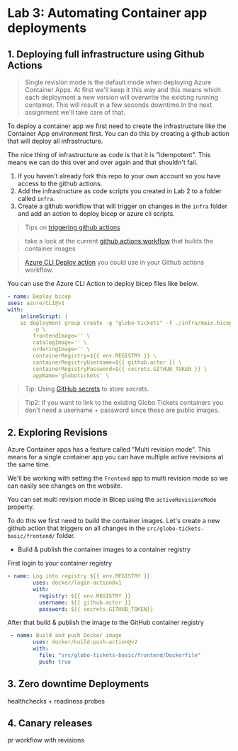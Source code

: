 # Lab 3: Automating Container app deployments

## 1. Deploying full infrastructure using Github Actions

> Single revision mode is the default mode when deploying Azure Container Apps. At first we'll keep it this way and this means which each deployment a new version will overwrite the existing running container. This will result in a few seconds downtime.In the next assignment we'll take care of that.

To deploy a container app we first need to create the infrastructure like the Container App environment first. You can do this by creating a github action that will deploy all infrastructure.

The nice thing of infrastructure as code is that it is "idempotent". This means we can do this over and over again and that shouldn't fail.

1.  If you haven't already fork this repo to your own account so you have access to the github actions.
2. Add the infrastructure as code scripts you created in Lab 2 to a folder called `infra`.
2. Create a github workflow that will trigger on changes in the `infra` folder and add an action to deploy bicep or azure cli scripts.

> Tips on [triggering github actions](https://docs.github.com/en/actions/using-workflows/events-that-trigger-workflows)

> take a look at the current [github actions workflow](https://github.com/XpiritBV/azure-container-apps-workshop/blob/main/.github/workflows/build-containers.yml) that builds the container images

> [Azure CLI Deploy action](https://github.com/marketplace/actions/azure-cli-action) you could use in your Github actions workflow.

You can use the Azure CLI Action to deploy bicep files like below.

```yaml
- name: Deploy bicep
uses: azure/CLI@v1
with:
    inlineScript: |
    az deployment group create -g "globo-tickets" -f ./infra/main.bicep \
        -p \
        frontendImage='' \
        catalogImage='' \
        orderingImage='' \
        containerRegistry=${{ env.REGISTRY }} \
        containerRegistryUsername=${{ github.actor }} \
        containerRegistryPassword=${{ secrets.GITHUB_TOKEN }} \
        appName='globotickets' \
```

> Tip: Using [GitHub secrets](https://docs.github.com/en/actions/security-guides/encrypted-secrets) to store secrets.

> Tip2: If you want to link to the existing Globo Tickets containers you don't need a username + password since these are public images.

## 2. Exploring Revisions
Azure Container apps has a feature called "Multi revision mode". This means for a single container app you can have multiple active revisions at the same time. 

We'll be working with setting the `Frontend` app to multi revision mode so we can easily see changes on the website.

You can set multi revision mode in Bicep using the `activeRevisionsMode` property.

To do this we first need to build the container images. Let's create a new github action that triggers on all changes in the `src/globo-tickets-basic/frontend/` folder.

- Build & publish the container images to a container registry

First login to your container registry
```yaml
- name: Log into registry ${{ env.REGISTRY }}
        uses: docker/login-action@v1
        with:
          registry: ${{ env.REGISTRY }}
          username: ${{ github.actor }}
          password: ${{ secrets.GITHUB_TOKEN}}
```

After that build & publish the image to the GitHub container registry

```yaml
 - name: Build and push Docker image
        uses: docker/build-push-action@v2
        with:
          file: "src/globo-tickets-basic/frontend/Dockerfile"
          push: true
```

## 3. Zero downtime Deployments
healthchecks + readiness probes

## 4. Canary releases
pr workflow with revisions